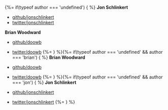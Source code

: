 {%= if(typeof author === 'undefined') { %}
**Jon Schlinkert**

+ [github/jonschlinkert](https://github.com/jonschlinkert)
+ [twitter/jonschlinkert](http://twitter.com/jonschlinkert)

**Brian Woodward**

+ [github/doowb](https://github.com/doowb)
+ [twitter/doowb](http://twitter.com/doowb)
{%= } %}{%= if(typeof author === 'undefined' && author === 'brian') { %}
**Brian Woodward**

+ [github/doowb](https://github.com/doowb)
+ [twitter/doowb](http://twitter.com/doowb)
{%= } %}{%= if(typeof author === 'undefined' && author === 'jon') { %}
**Jon Schlinkert**

+ [github/jonschlinkert](https://github.com/jonschlinkert)
+ [twitter/jonschlinkert](http://twitter.com/jonschlinkert)
{%= } %}